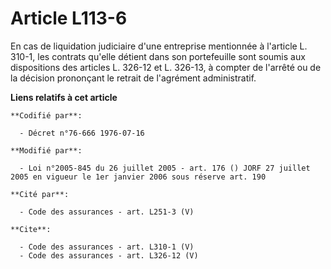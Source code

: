 # Article L113-6

En cas de liquidation judiciaire d'une entreprise mentionnée à l'article L. 310-1, les contrats qu'elle détient dans son
portefeuille sont soumis aux dispositions des articles L. 326-12 et L. 326-13, à compter de l'arrêté ou de la décision
prononçant le retrait de l'agrément administratif.

**Liens relatifs à cet article**

	**Codifié par**:

	  - Décret n°76-666 1976-07-16

	**Modifié par**:

	  - Loi n°2005-845 du 26 juillet 2005 - art. 176 () JORF 27 juillet 2005 en vigueur le 1er janvier 2006 sous réserve art. 190

	**Cité par**:

	  - Code des assurances - art. L251-3 (V)

	**Cite**:

	  - Code des assurances - art. L310-1 (V)
	  - Code des assurances - art. L326-12 (V)
